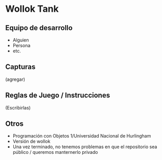# Wollok Tank

## Equipo de desarrollo

- Alguien
- Persona
- etc.

## Capturas

(agregar)

## Reglas de Juego / Instrucciones

(Escribirlas)


## Otros

- Programación con Objetos 1/Universidad Nacional de Hurlingham
- Versión de wollok
- Una vez terminado, no tenemos problemas en que el repositorio sea público / queremos manternerlo privado
